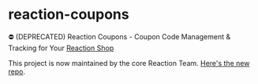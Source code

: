 reaction-coupons
================

:no_entry: (DEPRECATED) Reaction Coupons - Coupon Code Management &amp; Tracking for Your [Reaction Shop](https://github.com/reactioncommerce/reaction)

This project is now maintained by the core Reaction Team. [Here's the new repo](https://github.com/reactioncommerce/reaction-coupons).
